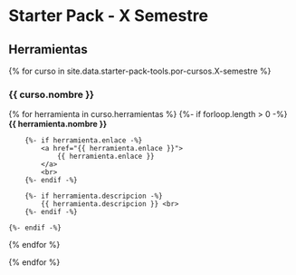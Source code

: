 ---
---

# Starter Pack - X Semestre

[//]: # (Texto sobre el semestre opcional)

## Herramientas

{% for curso in site.data.starter-pack-tools.por-cursos.X-semestre %}
### {{ curso.nombre }}

  {% for herramienta in curso.herramientas %}
    {%- if forloop.length > 0 -%}
        **{{ herramienta.nombre }}** <br>

        {%- if herramienta.enlace -%}
            <a href="{{ herramienta.enlace }}">
                {{ herramienta.enlace }}
            </a>
            <br>
        {%- endif -%}

        {%- if herramienta.descripcion -%}
            {{ herramienta.descripcion }} <br>
        {%- endif -%}

    {%- endif -%}
  {% endfor %}

{% endfor %}